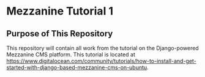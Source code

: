 # Mezzanine Tutorial 1

## Purpose of This Repository

This repository will contain all work from the tutorial on the Django-powered Mezzanine CMS platform. This tutorial is located at
https://www.digitalocean.com/community/tutorials/how-to-install-and-get-started-with-django-based-mezzanine-cms-on-ubuntu.
